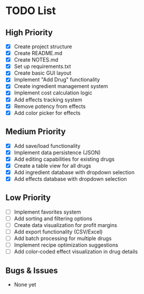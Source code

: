 # TODO List

## High Priority
- [x] Create project structure
- [x] Create README.md
- [x] Create NOTES.md
- [x] Set up requirements.txt
- [x] Create basic GUI layout
- [x] Implement "Add Drug" functionality
- [x] Create ingredient management system
- [x] Implement cost calculation logic
- [x] Add effects tracking system
- [x] Remove potency from effects
- [x] Add color picker for effects

## Medium Priority
- [x] Add save/load functionality
- [x] Implement data persistence (JSON)
- [x] Add editing capabilities for existing drugs
- [x] Create a table view for all drugs
- [x] Add ingredient database with dropdown selection
- [x] Add effects database with dropdown selection

## Low Priority
- [ ] Implement favorites system
- [ ] Add sorting and filtering options
- [ ] Create data visualization for profit margins
- [ ] Add export functionality (CSV/Excel)
- [ ] Add batch processing for multiple drugs
- [ ] Implement recipe optimization suggestions
- [ ] Add color-coded effect visualization in drug details

## Bugs & Issues
- None yet
